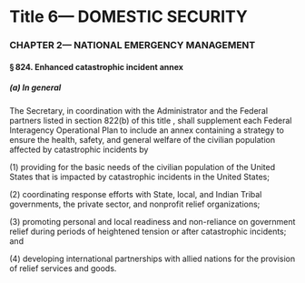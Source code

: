 
# Title 6— DOMESTIC SECURITY
### CHAPTER 2— NATIONAL EMERGENCY MANAGEMENT
#### § 824. Enhanced catastrophic incident annex
##### (a) In general

The Secretary, in coordination with the Administrator and the Federal partners listed in section 822(b) of this title , shall supplement each Federal Interagency Operational Plan to include an annex containing a strategy to ensure the health, safety, and general welfare of the civilian population affected by catastrophic incidents by

(1) providing for the basic needs of the civilian population of the United States that is impacted by catastrophic incidents in the United States;

(2) coordinating response efforts with State, local, and Indian Tribal governments, the private sector, and nonprofit relief organizations;

(3) promoting personal and local readiness and non-reliance on government relief during periods of heightened tension or after catastrophic incidents; and

(4) developing international partnerships with allied nations for the provision of relief services and goods.
